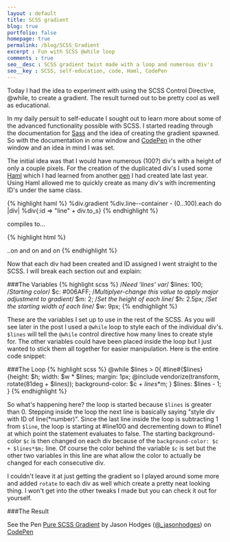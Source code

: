 ```yaml
---
layout : default
title: SCSS gradient
blog: true
portfolio: false
homepage: true 
permalink: /blog/SCSS_Gradient
excerpt : Fun with SCSS @while loop
comments : true
seo__desc : SCSS gradient twist made with a loop and numerous div's
seo__key : SCSS, self-education, code, Haml, CodePen 
---
```

Today I had the idea to experiment with using the SCSS Control Directive, @while, to create a gradient. The result turned out to be pretty cool as well as educational.   
<!-- /intro -->
In my daily persuit to self-educate I sought out to learn more about some of the advanced functionality possible with SCSS. I started reading through the documentation for [Sass](http://sass-lang.com/documentation/file.SASS_REFERENCE.html) and the idea of creating the gradient spawned. So with the documentation in onw window and [CodePen](http://codepen.io) in the other window and an idea in mind I was set. 

The initial idea was that I would have numerous (100?) div's with a height of only a couple pixels. For the creation of the duplicated div's I used some [Haml](http://haml.info/) which I had learned from another [pen](http://codepen.io/_jasonhodges/full/BsFgx) I had created late last year. Using Haml allowed me to quickly create as many div's with incrementing ID's under the same class. 

{% highlight haml %}
%div.gradient
    %div.line--container
        - (0...100).each do |div|
            %div{:id => "line" + div.to_s}
{% endhighlight %}

compiles to...

{% highlight html %}
<div class='gradient'>
  <div class='line--container'>
    <div id='line0'></div>
    <div id='line1'></div>
    <div id='line2'></div>
    <div id='line3'></div>
    ..on and on and on
{% endhighlight %}

Now that each div had been created and ID assigned I went straight to the SCSS. I will break each section out and explain:

###The Variables
{% highlight scss %}
/*Need 'lines' var*/
$lines: 100;
/*Starting color*/
$c: #006AFF;
/*Multiplyer-change this value to apply major adjustment to gradient*/
$m: 2;
/*Set the height of each line*/
$h: 2.5px;
/*Set the starting width of each line*/
$w: 9px;
{% endhighlight %}

These are the variables I set up to use in the rest of the SCSS. As you will see later in the post I used a `@while` loop to style each of the individual div's. `$lines` will tell the `@while` control directive how many lines to create style for. The other variables could have been placed inside the loop but I just wanted to stick them all together for easier manipulation. Here is the entire code snippet:

###The Loop
{% highlight scss %}
@while $lines > 0{
  	#line#{$lines}{height: $h;
                  width: $w * $lines;
                  margin: 1px;
                  @include vendorize(transform, rotate(81deg + $lines));
                  background-color: $c + $lines*$m;
                  }
   	$lines: $lines - 1;
}
{% endhighlight %}

So what's happening here? the loop is started because `$lines` is greater than 0. Stepping inside the loop the next line is basically saying "style div with ID of line(*number)". Since the last line inside the loop is subtracting 1 from `$line`, the loop is starting at #line100 and decrementing down to #line1 at which point the statement evaluates to false. The starting background-color `$c` is then changed on each div because of the `background-color: $c + $lines*$m;` line. Of course the color behind the variable `$c` is set but the other two variables in this line are what allow the color to actually be changed for each consecutive div. 

I couldn't leave it at just getting the gradient so I played around some more and added `rotate` to each div as well which create a pretty neat looking thing. I won't get into the other tweaks I made but you can check it out for yourself. 

###The Result
<p data-height="510" data-theme-id="0" data-slug-hash="tmdKL" data-user="_jasonhodges" data-default-tab="result" class='codepen'>See the Pen <a href='http://codepen.io/_jasonhodges/pen/tmdKL'>Pure SCSS Gradient</a> by Jason Hodges (<a href='http://codepen.io/_jasonhodges'>@_jasonhodges</a>) on <a href='http://codepen.io'>CodePen</a></p>
<script async src="//codepen.io/assets/embed/ei.js"></script>